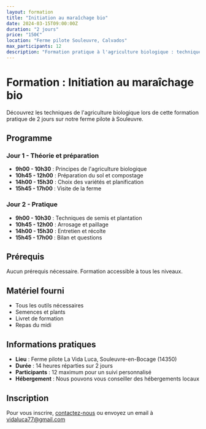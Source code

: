 ```yaml
---
layout: formation
title: "Initiation au maraîchage bio"
date: 2024-03-15T09:00:00Z
duration: "2 jours"
price: "150€"
location: "Ferme pilote Souleuvre, Calvados"
max_participants: 12
description: "Formation pratique à l'agriculture biologique : techniques de base, outils, et mise en pratique sur notre ferme pilote."
---
```


# Formation : Initiation au maraîchage bio

Découvrez les techniques de l'agriculture biologique lors de cette formation pratique de 2 jours sur notre ferme pilote à Souleuvre.

## Programme

### Jour 1 - Théorie et préparation
- **9h00 - 10h30** : Principes de l'agriculture biologique
- **10h45 - 12h00** : Préparation du sol et compostage
- **14h00 - 15h30** : Choix des variétés et planification
- **15h45 - 17h00** : Visite de la ferme

### Jour 2 - Pratique
- **9h00 - 10h30** : Techniques de semis et plantation
- **10h45 - 12h00** : Arrosage et paillage
- **14h00 - 15h30** : Entretien et récolte
- **15h45 - 17h00** : Bilan et questions

## Prérequis

Aucun prérequis nécessaire. Formation accessible à tous les niveaux.

## Matériel fourni

- Tous les outils nécessaires
- Semences et plants
- Livret de formation
- Repas du midi

## Informations pratiques

- **Lieu** : Ferme pilote La Vida Luca, Souleuvre-en-Bocage (14350)
- **Durée** : 14 heures réparties sur 2 jours
- **Participants** : 12 maximum pour un suivi personnalisé
- **Hébergement** : Nous pouvons vous conseiller des hébergements locaux

## Inscription

Pour vous inscrire, [contactez-nous](../contact.html) ou envoyez un email à vidaluca77@gmail.com